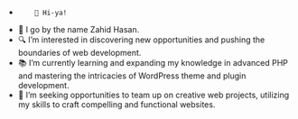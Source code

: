 -         👋 Hi-ya!
- 👤 I go by the name Zahid Hasan.
- 🔍 I’m interested in discovering new opportunities and pushing the boundaries of web development.
- 📚 I’m currently learning and expanding my knowledge in advanced PHP and mastering the intricacies of WordPress theme and plugin development.
- 🤝 I’m seeking opportunities to team up on creative web projects, utilizing my skills to craft compelling and functional websites.
